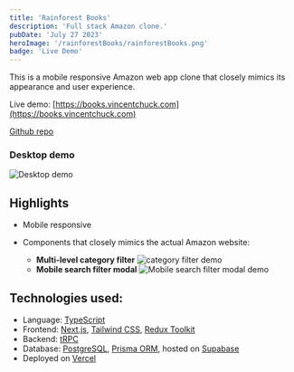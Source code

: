 ```yaml
---
title: 'Rainforest Books'
description: 'Full stack Amazon clone.'
pubDate: 'July 27 2023'
heroImage: '/rainforestBooks/rainforestBooks.png'
badge: 'Live Demo'
---
```


This is a mobile responsive Amazon web app clone that closely mimics its appearance and user experience.

Live demo: [https://books.vincentchuck.com](https://books.vincentchuck.com)

[Github repo](https://github.com/VincentChuck/amazon-clone)

### Desktop demo

![Desktop demo](/rainforestBooks/desktopDemo.gif)

## Highlights

- Mobile responsive

- Components that closely mimics the actual Amazon website:
  - **Multi-level category filter** ![category filter demo](/rainforestBooks/categoryFilterDemo.gif)
  - **Mobile search filter modal** ![Mobile search filter modal demo](/rainforestBooks/mobileModalDemo.gif)

## Technologies used:

- Language: [TypeScript](https://www.typescriptlang.org/)
- Frontend: [Next.js](https://nextjs.org/), [Tailwind CSS](https://tailwindcss.com/), [Redux Toolkit](https://redux-toolkit.js.org)
- Backend: [tRPC](https://trpc.io/)
- Database: [PostgreSQL](PostgreSQL), [Prisma ORM](https://www.prisma.io/), hosted on [Supabase](https://supabase.com/)
- Deployed on [Vercel](https://vercel.com/)
